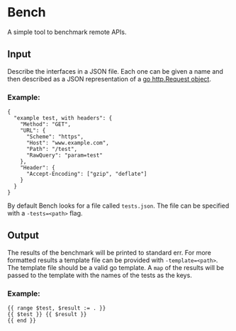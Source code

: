 # Bench

A simple tool to benchmark remote APIs.

## Input

Describe the interfaces in a JSON file.
Each one can be given a name and then described
as a JSON representation of a [go http.Request object](https://golang.org/pkg/net/http/#Request).

### Example:
```
{
  "example test, with headers": {
    "Method": "GET",
    "URL": {
      "Scheme": "https",
      "Host": "www.example.com",
      "Path": "/test",
      "RawQuery": "param=test"
    },
    "Header": {
      "Accept-Encoding": ["gzip", "deflate"]
    }
  }
}
```

By default Bench looks for a file called `tests.json`.
The file can be specified with a `-tests=<path>` flag.

## Output

The results of the benchmark will be printed to standard err.
For more formatted results a template file can be provided with
`-template=<path>`.
The template file should be a valid go template.
A `map` of the results will be passed to the template with the names of the tests as the keys.

### Example:
```
{{ range $test, $result := . }}
{{ $test }} {{ $result }}
{{ end }}
```

